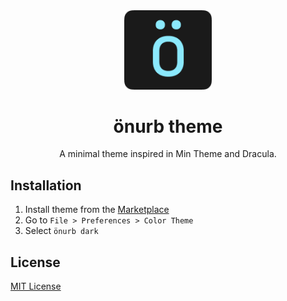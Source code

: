 <div align="center">

<img src="https://raw.githubusercontent.com/brunoocrv/onurb-theme/master/onurb.png" width="140" />

# önurb theme

A minimal theme inspired in Min Theme and Dracula.

</div>

## Installation

1. Install theme from the [Marketplace](https://marketplace.visualstudio.com/items?itemName=brunoocrv.onurb-theme)
2. Go to `File > Preferences > Color Theme`
3. Select `önurb dark`

## License

[MIT License](LICENSE)

